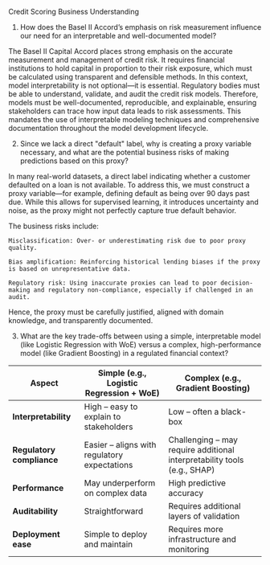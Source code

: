 Credit Scoring Business Understanding
1. How does the Basel II Accord’s emphasis on risk measurement influence our need for an interpretable and well-documented model?

The Basel II Capital Accord places strong emphasis on the accurate measurement and management of credit risk. It requires financial institutions to hold capital in proportion to their risk exposure, which must be calculated using transparent and defensible methods. In this context, model interpretability is not optional—it is essential. Regulatory bodies must be able to understand, validate, and audit the credit risk models. Therefore, models must be well-documented, reproducible, and explainable, ensuring stakeholders can trace how input data leads to risk assessments. This mandates the use of interpretable modeling techniques and comprehensive documentation throughout the model development lifecycle.

2. Since we lack a direct "default" label, why is creating a proxy variable necessary, and what are the potential business risks of making predictions based on this proxy?

In many real-world datasets, a direct label indicating whether a customer defaulted on a loan is not available. To address this, we must construct a proxy variable—for example, defining default as being over 90 days past due. While this allows for supervised learning, it introduces uncertainty and noise, as the proxy might not perfectly capture true default behavior.

The business risks include:

    Misclassification: Over- or underestimating risk due to poor proxy quality.

    Bias amplification: Reinforcing historical lending biases if the proxy is based on unrepresentative data.

    Regulatory risk: Using inaccurate proxies can lead to poor decision-making and regulatory non-compliance, especially if challenged in an audit.

Hence, the proxy must be carefully justified, aligned with domain knowledge, and transparently documented.

3. What are the key trade-offs between using a simple, interpretable model (like Logistic Regression with WoE) versus a complex, high-performance model (like Gradient Boosting) in a regulated financial context?

| Aspect                    | Simple (e.g., Logistic Regression + WoE)     | Complex (e.g., Gradient Boosting)                                        |
| ------------------------- | -------------------------------------------- | ------------------------------------------------------------------------ |
| **Interpretability**      | High – easy to explain to stakeholders       | Low – often a black-box                                                  |
| **Regulatory compliance** | Easier – aligns with regulatory expectations | Challenging – may require additional interpretability tools (e.g., SHAP) |
| **Performance**           | May underperform on complex data             | High predictive accuracy                                                 |
| **Auditability**          | Straightforward                              | Requires additional layers of validation                                 |
| **Deployment ease**       | Simple to deploy and maintain                | Requires more infrastructure and monitoring                              |
